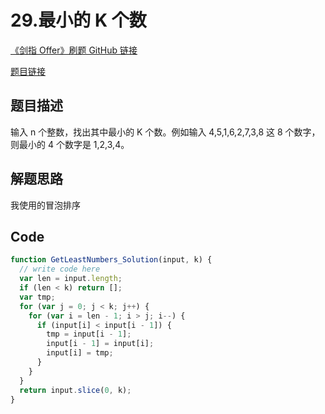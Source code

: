 # 29.最小的 K 个数

[《剑指 Offer》刷题 GitHub 链接](https://github.com/zhning12/Coding-Interviews)

[题目链接](https://www.nowcoder.com/practice/6a296eb82cf844ca8539b57c23e6e9bf?tpId=13&tqId=11182&rp=2&ru=%2Fta%2Fcoding-interviews&qru=%2Fta%2Fcoding-interviews%2Fquestion-ranking)

## 题目描述

输入 n 个整数，找出其中最小的 K 个数。例如输入 4,5,1,6,2,7,3,8 这 8 个数字，则最小的 4 个数字是 1,2,3,4。

## 解题思路

我使用的冒泡排序

## Code

```javascript
function GetLeastNumbers_Solution(input, k) {
  // write code here
  var len = input.length;
  if (len < k) return [];
  var tmp;
  for (var j = 0; j < k; j++) {
    for (var i = len - 1; i > j; i--) {
      if (input[i] < input[i - 1]) {
        tmp = input[i - 1];
        input[i - 1] = input[i];
        input[i] = tmp;
      }
    }
  }
  return input.slice(0, k);
}
```
